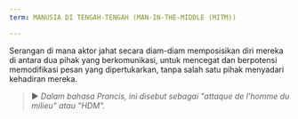 ```yaml
---
term: MANUSIA DI TENGAH-TENGAH (MAN-IN-THE-MIDDLE (MITM))

---
```

Serangan di mana aktor jahat secara diam-diam memposisikan diri mereka di antara dua pihak yang berkomunikasi, untuk mencegat dan berpotensi memodifikasi pesan yang dipertukarkan, tanpa salah satu pihak menyadari kehadiran mereka.

> ► *Dalam bahasa Prancis, ini disebut sebagai "attaque de l'homme du milieu" atau "HDM".*
